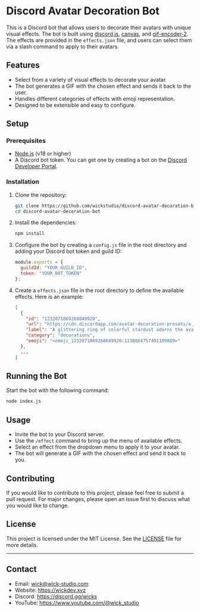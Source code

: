 # Discord Avatar Decoration Bot

This is a Discord bot that allows users to decorate their avatars with unique visual effects. The bot is built using [discord.js](https://discord.js.org/), [canvas](https://github.com/Automattic/node-canvas), and [gif-encoder-2](https://www.npmjs.com/package/gif-encoder-2). The effects are provided in the `effects.json` file, and users can select them via a slash command to apply to their avatars.

## Features

- Select from a variety of visual effects to decorate your avatar.
- The bot generates a GIF with the chosen effect and sends it back to the user.
- Handles different categories of effects with emoji representation.
- Designed to be extensible and easy to configure.

## Setup

### Prerequisites

- [Node.js](https://nodejs.org/) (v18 or higher)
- A Discord bot token. You can get one by creating a bot on the [Discord Developer Portal](https://discord.com/developers/applications).

### Installation

1. Clone the repository:

   ```sh
   git clone https://github.com/wickstudio/discord-avatar-decoration-bot.git
   cd discord-avatar-decoration-bot
   ```

2. Install the dependencies:

   ```sh
   npm install
   ```

3. Configure the bot by creating a `config.js` file in the root directory and adding your Discord bot token and guild ID:

   ```js
   module.exports = {
     guildId: "YOUR_GUILD_ID",
     token: "YOUR_BOT_TOKEN"
   };
   ```

4. Create a `effects.json` file in the root directory to define the available effects. Here is an example:

   ```json
   [
     {
       "id": "1232071069268049920",
       "url": "https://cdn.discordapp.com/avatar-decoration-presets/a_a47890109a231f72dae7b17b27164676.png?size=240&passthrough=true",
       "label": "A glittering ring of colorful stardust adorns the avatar with a celestial touch.",
       "category": "decorations",
       "emoji": "<emoji_1232071069268049920:1238864757491109889>"
     },
     ...
   ]
   ```

## Running the Bot

Start the bot with the following command:

```sh
node index.js
```

## Usage

- Invite the bot to your Discord server.
- Use the `/effect` command to bring up the menu of available effects.
- Select an effect from the dropdown menu to apply it to your avatar.
- The bot will generate a GIF with the chosen effect and send it back to you.

## Contributing

If you would like to contribute to this project, please feel free to submit a pull request. For major changes, please open an issue first to discuss what you would like to change.

## License

This project is licensed under the MIT License. See the [LICENSE](LICENSE) file for more details.

---
## Contact

- Email: wick@wick-studio.com
- Website: https://wickdev.xyz
- Discord: https://discord.gg/wicks
- YouTube: https://www.youtube.com/@wick_studio
